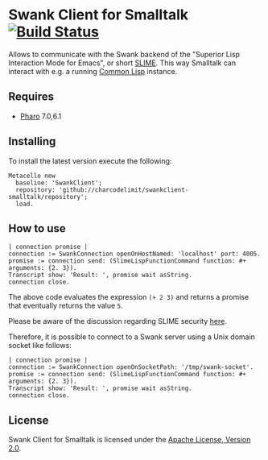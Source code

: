 # Swank Client for Smalltalk [![Build Status][travis_b]][travis_url]

Allows to communicate with the Swank backend of the "Superior Lisp Interaction
Mode for Emacs", or short [SLIME](https://github.com/slime/slime). 
This way Smalltalk can interact with e.g. a running [Common Lisp](https://en.wikipedia.org/wiki/Common_Lisp) instance.

## Requires

* [Pharo](http://pharo.org/) 7.0,6.1

## Installing

To install the latest version execute the following:

```Smalltalk
Metacello new
  baseline: 'SwankClient';
  repository: 'github://charcodelimit/swankclient-smalltalk/repository';
  load.
```

## How to use

```Smalltalk
| connection promise |
connection := SwankConnection openOnHostNamed: 'localhost' port: 4005.
promise := connection send: (SlimeLispFunctionCommand function: #+ arguments: {2. 3}).
Transcript show: 'Result: ', promise wait asString.
connection close.
```

The above code evaluates the expression `(+ 2 3)` and returns a promise that
eventually returns the value `5`.

Please be aware of the discussion regarding SLIME security
[here](https://github.com/slime/slime/issues/286).

Therefore, it is possible to connect to a Swank server using a Unix domain socket
like follows:

```Smalltalk
| connection promise |
connection := SwankConnection openOnSocketPath: '/tmp/swank-socket'.
promise := connection send: (SlimeLispFunctionCommand function: #+ arguments: {2. 3}).
Transcript show: 'Result: ', promise wait asString.
connection close.
```

## License

Swank Client for Smalltalk is licensed under the [Apache License, Version 2.0](http://www.apache.org/licenses/LICENSE-2.0).


[travis_b]: https://travis-ci.org/charcodelimit/swankclient-smalltalk.svg?branch=master
[travis_url]: https://travis-ci.org/charcodelimit/swankclient-smalltalk

